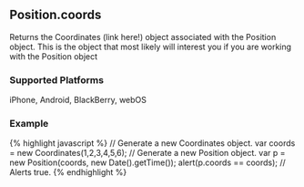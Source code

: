 Position.coords
-----------
Returns the Coordinates (link here!) object associated with the Position object. This is the object that most likely will interest you if you are working with the Position object 

### Supported Platforms ###
iPhone, Android, BlackBerry, webOS

### Example ###
{% highlight javascript %}
	// Generate a new Coordinates object.
    var coords = new Coordinates(1,2,3,4,5,6);
	// Generate a new Position object.
	var p = new Position(coords, new Date().getTime());
	alert(p.coords == coords);
	// Alerts true.
{% endhighlight %}